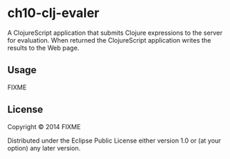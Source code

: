 # ch10-clj-evaler

A ClojureScript application that submits Clojure expressions to the
server for evaluation. When returned the ClojureScript application
writes the results to the Web page.

## Usage

FIXME

## License

Copyright © 2014 FIXME

Distributed under the Eclipse Public License either version 1.0 or (at
your option) any later version.
